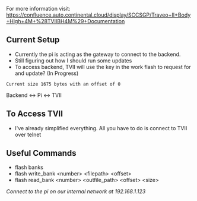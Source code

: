 For more information visit: https://confluence.auto.continental.cloud/display/SCCSGP/Traveo+II+Body+High+4M+%28TVIIBH4M%29+Documentation

## Current Setup
- Currently the pi is acting as the gateway to connect to the backend.
- Still figuring out how I should run some updates
- To access backend, TVII will use the key in the work flash to request for and update? (In Progress)

```Current size 1675 bytes with an offset of 0```

Backend <-> Pi <-> TVII

## To Access TVII
- I've already simplified everything. All you have to do is connect to TVII over telnet


## Useful Commands
- flash banks
- flash write_bank \<number\> \<filepath\> \<offset\>
- flash read_bank \<number\> \<outfile_path\> \<offset\> \<size\>

*Connect to the pi on our internal network at 192.168.1.123*
